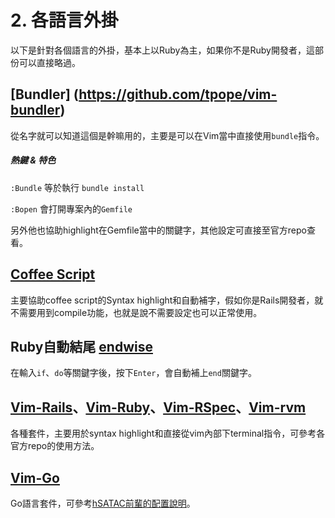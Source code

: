 # 2. 各語言外掛

以下是針對各個語言的外掛，基本上以Ruby為主，如果你不是Ruby開發者，這部份可以直接略過。

## [Bundler] (https://github.com/tpope/vim-bundler)

從名字就可以知道這個是幹嘛用的，主要是可以在Vim當中直接使用`bundle`指令。

##### 熱鍵 & 特色

`:Bundle` 等於執行 `bundle install`

`:Bopen` 會打開專案內的`Gemfile`

另外他也協助highlight在Gemfile當中的關鍵字，其他設定可直接至官方repo查看。

## [Coffee Script](https://github.com/kchmck/vim-coffee-script)

主要協助coffee script的Syntax highlight和自動補字，假如你是Rails開發者，就不需要用到compile功能，也就是說不需要設定也可以正常使用。

## Ruby自動結尾 [endwise](https://github.com/tpope/vim-endwise)

在輸入`if`、`do`等關鍵字後，按下`Enter`，會自動補上`end`關鍵字。

## [Vim-Rails](https://github.com/tpope/vim-rails)、[Vim-Ruby](https://github.com/vim-ruby/vim-ruby)、[Vim-RSpec](https://github.com/thoughtbot/vim-rspec)、[Vim-rvm](https://github.com/tpope/vim-rvm)

各種套件，主要用於syntax highlight和直接從vim內部下terminal指令，可參考各官方repo的使用方法。

## [Vim-Go](https://github.com/fatih/vim-go)

Go語言套件，可參考[hSATAC前輩的配置說明](http://blog.hsatac.net/2013/08/my-vimrc-for-golang/)。
